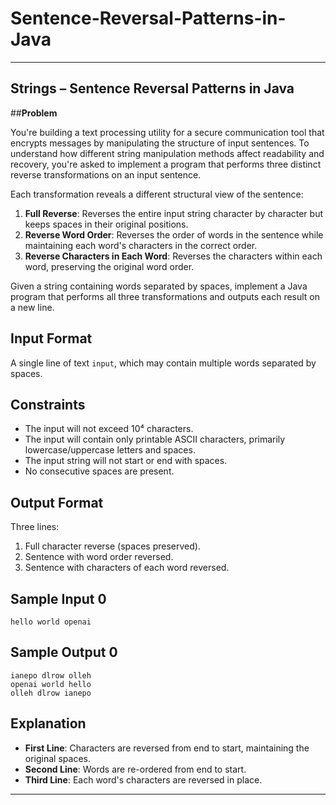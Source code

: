 # Sentence-Reversal-Patterns-in-Java
___

## Strings – Sentence Reversal Patterns in Java

##**Problem**

You're building a text processing utility for a secure communication tool that encrypts messages by manipulating the structure of input sentences. To understand how different string manipulation methods affect readability and recovery, you're asked to implement a program that performs three distinct reverse transformations on an input sentence.

Each transformation reveals a different structural view of the sentence:

1. **Full Reverse**: Reverses the entire input string character by character but keeps spaces in their original positions.
2. **Reverse Word Order**: Reverses the order of words in the sentence while maintaining each word's characters in the correct order.
3. **Reverse Characters in Each Word**: Reverses the characters within each word, preserving the original word order.

Given a string containing words separated by spaces, implement a Java program that performs all three transformations and outputs each result on a new line.


## Input Format

A single line of text `input`, which may contain multiple words separated by spaces.

## Constraints

* The input will not exceed 10⁴ characters.
* The input will contain only printable ASCII characters, primarily lowercase/uppercase letters and spaces.
* The input string will not start or end with spaces.
* No consecutive spaces are present.

## Output Format

Three lines:

1. Full character reverse (spaces preserved).
2. Sentence with word order reversed.
3. Sentence with characters of each word reversed.

## Sample Input 0

```
hello world openai
```

## Sample Output 0

```
ianepo dlrow olleh  
openai world hello  
olleh dlrow ianepo  
```

## Explanation

* **First Line**: Characters are reversed from end to start, maintaining the original spaces.
* **Second Line**: Words are re-ordered from end to start.
* **Third Line**: Each word's characters are reversed in place.

___
